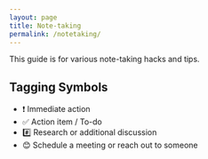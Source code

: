 ```yaml
---
layout: page
title: Note-taking
permalink: /notetaking/
---
```


This guide is for various note-taking hacks and tips.

## Tagging Symbols

- ❗️ Immediate action
- ✅ Action item / To-do
- #️⃣ Research or additional discussion
- 😊 Schedule a meeting or reach out to someone
